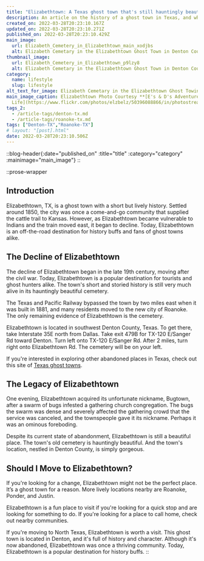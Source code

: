 ```yaml
---
title: "Elizabethtown: A Texas ghost town that's still hauntingly beautiful"
description: An article on the history of a ghost town in Texas, and where to find it. We provide local moving services to Fort Worth, TX.
created_on: 2022-03-28T20:23:10.167Z
updated_on: 2022-03-28T20:23:10.271Z
published_on: 2022-03-28T20:23:10.429Z
main_image:
  url: Elizabeth_Cemetery_in_Elizabethtown_main_xodjbs
  alt: Elizabeth Cemetary in the Elizabethtown Ghost Town in Denton County, TX
thumbnail_image:
  url: Elizabeth_Cemetery_in_Elizabethtown_p9lzy8
  alt: Elizabeth Cemetary in the Elizabethtown Ghost Town in Denton County
category:
  name: lifestyle
  slug: lifestyle
alt_text_for_image: Elizabeth Cemetary in the Elizabethtown Ghost Towin in Denton County
main_image_caption: Elizabethtown Photo Courtesy **[E's & D's Adventures in
  Life](https://www.flickr.com/photos/elzbelz/50396088866/in/photostream/)**
tags_2:
  - /article-tags/denton-tx.md
  - /article-tags/roanoke-tx.md
tags: ["Denton-TX","Roanoke-TX"]
# layout: "[post].html"
date: 2022-03-28T20:23:10.506Z
---
```

::blog-header{:date="published_on" :title="title" :category="category" :mainimage="main_image"}
::

::prose-wrapper
## Introduction

Elizabethtown, TX, is a ghost town with a short but lively history. Settled around 1850, the city was once a come-and-go community that supplied the cattle trail to Kansas. However, as Elizabethtown became vulnerable to Indians and the train moved east, it began to decline. Today, Elizabethtown is an off-the-road destination for history buffs and fans of ghost towns alike.

## The Decline of Elizabethtown

The decline of Elizabethtown began in the late 19th century, moving after the civil war. Today, Elizabethtown is a popular destination for tourists and ghost hunters alike. The town's short and storied history is still very much alive in its hauntingly beautiful cemetery.

The Texas and Pacific Railway bypassed the town by two miles east when it was built in 1881, and many residents moved to the new city of Roanoke. The only remaining evidence of Elizabethtown is the cemetery.

Elizabethtown is located in southwest Denton County, Texas. To get there, take Interstate 35E north from Dallas. Take exit 479B for TX-120 E/Sanger Rd toward Denton. Turn left onto TX-120 E/Sanger Rd. After 2 miles, turn right onto Elizabethtown Rd. The cemetery will be on your left.

If you're interested in exploring other abandoned places in Texas, check out this site of [Texas ghost towns](https://www.ghosttowns.com/states/tx/tx.html).

## The Legacy of Elizabethtown

One evening, Elizabethtown acquired its unfortunate nickname, Bugtown, after a swarm of bugs infested a gathering church congregation. The bugs the swarm was dense and severely affected the gathering crowd that the service was canceled, and the townspeople gave it its nickname. Perhaps it was an ominous foreboding.

Despite its current state of abandonment, Elizabethtown is still a beautiful place. The town's old cemetery is hauntingly beautiful. And the town's location, nestled in Denton County, is simply gorgeous.

## Should I Move to Elizabethtown?

If you're looking for a change, Elizabethtown might not be the perfect place. It’s a ghost town for a reason. More lively locations nearby are Roanoke, Ponder, and Justin.

Elizabethtown is a fun place to visit if you're looking for a quick stop and are looking for something to do. If you're looking for a place to call home, check out nearby communities.

If you're moving to North Texas, Elizabethtown is worth a visit. This ghost town is located in Denton, and it's full of history and character. Although it's now abandoned, Elizabethtown was once a thriving community. Today, Elizabethtown is a popular destination for history buffs.
::